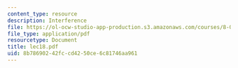 ```yaml
---
content_type: resource
description: Interference
file: https://ol-ocw-studio-app-production.s3.amazonaws.com/courses/8-03-physics-iii-spring-2003/8b78690242fccd4250ce6c81746aa961_lec18.pdf
file_type: application/pdf
resourcetype: Document
title: lec18.pdf
uid: 8b786902-42fc-cd42-50ce-6c81746aa961
---
```

